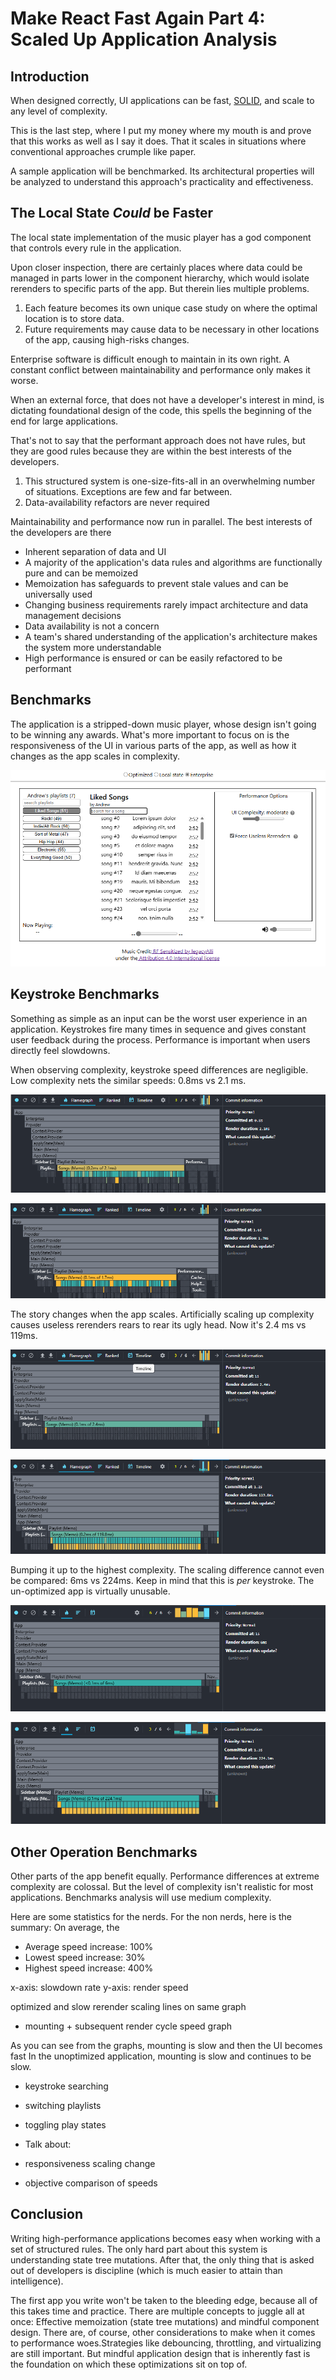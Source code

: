 # Make React Fast Again Part 4: Scaled Up Application Analysis

## Introduction

When designed correctly, UI applications can be fast, [SOLID](https://en.wikipedia.org/wiki/SOLID), and scale to any level of complexity.

This is the last step, where I put my money where my mouth is and prove that this works as well as I say it does. That it scales in situations where conventional approaches crumple like paper.

A sample application will be benchmarked. Its architectural properties will be analyzed to understand this approach's practicality and effectiveness.

## The Local State _Could_ be Faster

The local state implementation of the music player has a god component that controls every rule in the application.

Upon closer inspection, there are certainly places where data could be managed in parts lower in the component hierarchy, which would isolate rerenders to specific parts of the app. But therein lies multiple problems.

1. Each feature becomes its own unique case study on where the optimal location is to store data.
2. Future requirements may cause data to be necessary in other locations of the app, causing high-risks changes.

Enterprise software is difficult enough to maintain in its own right. A constant conflict between maintainability and performance only makes it worse.

When an external force, that does not have a developer's interest in mind, is dictating foundational design of the code, this spells the beginning of the end for large applications.

That's not to say that the performant approach does not have rules, but they are good rules because they are within the best interests of the developers.

1. This structured system is one-size-fits-all in an overwhelming number of situations. Exceptions are few and far between.
2. Data-availability refactors are never required

Maintainability and performance now run in parallel. The best interests of the developers are there

- Inherent separation of data and UI
- A majority of the application's data rules and algorithms are functionally pure and can be memoized
- Memoization has safeguards to prevent stale values and can be universally used
- Changing business requirements rarely impact architecture and data management decisions
- Data availability is not a concern
- A team's shared understanding of the application's architecture makes the system more understandable
- High performance is ensured or can be easily refactored to be performant

## Benchmarks

The application is a stripped-down music player, whose design isn't going to be winning any awards. What's more important to focus on is the responsiveness of the UI in various parts of the app, as well as how it changes as the app scales in complexity.

![localImage](./resources/pt4-fig-7.png)

## Keystroke Benchmarks

Something as simple as an input can be the worst user experience in an application. Keystrokes fire many times in sequence and gives constant user feedback during the process. Performance is important when users directly feel slowdowns.

When observing complexity, keystroke speed differences are negligible. Low complexity nets the similar speeds: 0.8ms vs 2.1 ms.

![localImage](./resources/pt4-fig-6.png)

![localImage](./resources/pt4-fig-5.png)

The story changes when the app scales. Artificially scaling up complexity causes useless rerenders rears to rear its ugly head. Now it's 2.4 ms vs 119ms.

![localImage](./resources/pt4-fig-3.png)

![localImage](./resources/pt4-fig-4.png)

Bumping it up to the highest complexity. The scaling difference cannot even be compared: 6ms vs 224ms. Keep in mind that this is _per_ keystroke. The un-optimized app is virtually unusable.

![localImage](./resources/pt4-fig-1.png)

![localImage](./resources/pt4-fig-2.png)

## Other Operation Benchmarks

Other parts of the app benefit equally. Performance differences at extreme complexity are colossal. But the level of complexity isn't realistic for most applications. Benchmarks analysis will use medium complexity.

Here are some statistics for the nerds. For the non nerds, here is the summary: On average, the

- Average speed increase: 100%
- Lowest speed increase: 30%
- Highest speed increase: 400%

x-axis: slowdown rate
y-axis: render speed

optimized and slow rerender scaling lines on same graph

- mounting + subsequent render cycle speed graph

As you can see from the graphs, mounting is slow and then the UI becomes fast
In the unoptimized application, mounting is slow and continues to be slow.

- keystroke searching
- switching playlists
- toggling play states

- Talk about:

- responsiveness scaling change
- objective comparison of speeds

## Conclusion

Writing high-performance applications becomes easy when working with a set of structured rules. The only hard part about this system is understanding state tree mutations. After that, the only thing that is asked out of developers is discipline (which is much easier to attain than intelligence).

The first app you write won't be taken to the bleeding edge, because all of this takes time and practice. There are multiple concepts to juggle all at once: Effective memoization (state tree mutations) and mindful component design. There are, of course, other considerations to make when it comes to performance woes.Strategies like debouncing, throttling, and virtualizing are still important. But mindful application design that is inherently fast is the foundation on which these optimizations sit on top of.
